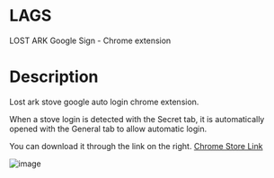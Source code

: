 # LAGS
LOST ARK Google Sign - Chrome extension

# Description
Lost ark stove google auto login chrome extension.

When a stove login is detected with the Secret tab, it is automatically opened with the General tab to allow automatic login.

You can download it through the link on the right. [Chrome Store Link](https://chrome.google.com/webstore/detail/lost-ark-%EA%B5%AC%EA%B8%80-%EC%9E%90%EB%8F%99-%EB%A1%9C%EA%B7%B8%EC%9D%B8-no-%EC%8B%9C%ED%81%AC%EB%A6%BF/eemmcnfndkhikgmpnalpaebfblkogjin)

![image](https://user-images.githubusercontent.com/43225384/188297915-d53a0171-abe8-4758-861c-3fb50754bf1a.png)
